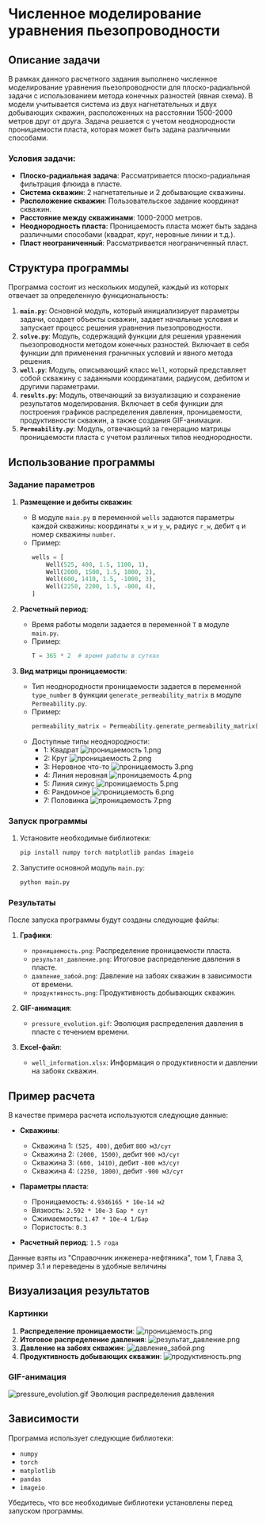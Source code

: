 # Численное моделирование уравнения пьезопроводности 

## Описание задачи

В рамках данного расчетного задания выполнено численное моделирование уравнения пьезопроводности для плоско-радиальной задачи с использованием метода конечных разностей (явная схема). В модели учитывается система из двух нагнетательных и двух добывающих скважин, расположенных на расстоянии 1500-2000 метров друг от друга. Задача решается с учетом неоднородности проницаемости пласта, которая может быть задана различными способами.

### Условия задачи:
- **Плоско-радиальная задача**: Рассматривается плоско-радиальная фильтрация флюида в пласте.
- **Система скважин**: 2 нагнетательные и 2 добывающие скважины.
- **Расположение скважин**: Пользовательское задание координат скважин.
- **Расстояние между скважинами**: 1000-2000 метров.
- **Неоднородность пласта**: Проницаемость пласта может быть задана различными способами (квадрат, круг, неровные линии и т.д.).
- **Пласт неограниченный**: Рассматривается неограниченный пласт.

## Структура программы

Программа состоит из нескольких модулей, каждый из которых отвечает за определенную функциональность:

1. **`main.py`**: Основной модуль, который инициализирует параметры задачи, создает объекты скважин, задает начальные условия и запускает процесс решения уравнения пьезопроводности.
2. **`solve.py`**: Модуль, содержащий функции для решения уравнения пьезопроводности методом конечных разностей. Включает в себя функции для применения граничных условий и явного метода решения.
3. **`well.py`**: Модуль, описывающий класс `Well`, который представляет собой скважину с заданными координатами, радиусом, дебитом и другими параметрами.
4. **`results.py`**: Модуль, отвечающий за визуализацию и сохранение результатов моделирования. Включает в себя функции для построения графиков распределения давления, проницаемости, продуктивности скважин, а также создания GIF-анимации.
5. **`Permeability.py`**: Модуль, отвечающий за генерацию матрицы проницаемости пласта с учетом различных типов неоднородности.

## Использование программы

### Задание параметров

1. **Размещение и дебиты скважин**:
   - В модуле `main.py` в переменной `wells` задаются параметры каждой скважины: координаты `x_w` и `y_w`, радиус `r_w`, дебит `q` и номер скважины `number`.
   - Пример:
     ```python
     wells = [
         Well(525, 400, 1.5, 1100, 1),
         Well(2000, 1500, 1.5, 1000, 2),
         Well(600, 1410, 1.5, -1000, 3),
         Well(2250, 2200, 1.5, -800, 4),
     ]
     ```

2. **Расчетный период**:
   - Время работы модели задается в переменной `T` в модуле `main.py`.
   - Пример:
     ```python
     T = 365 * 2  # время работы в сутках
     ```

3. **Вид матрицы проницаемости**:
   - Тип неоднородности проницаемости задается в переменной `type_number` в функции `generate_permeability_matrix` в модуле `Permeability.py`.
   - Пример:
     ```python
     permeability_matrix = Permeability.generate_permeability_matrix(X, Y, permeability, 3)
     ```
   - Доступные типы неоднородности:
     - 1: Квадрат
     ![проницаемость 1.png](%D0%9D%D0%B5%D1%84%D1%82%D0%B5%D0%B3%D0%B0%D0%B7%20%D0%A0%D0%B5%D1%81%D1%87%D0%B5%D1%82%D0%BA%D0%B0%2Fresults%20files%2F%D0%B4%D0%BB%D1%8F%20%D0%BE%D1%82%D1%87%D0%B5%D1%82%D0%B0%2F%D0%BF%D1%80%D0%BE%D0%BD%D0%B8%D1%86%D0%B0%D0%B5%D0%BC%D0%BE%D1%81%D1%82%D1%8C%201.png)
     - 2: Круг
     ![проницаемость 2.png](%D0%9D%D0%B5%D1%84%D1%82%D0%B5%D0%B3%D0%B0%D0%B7%20%D0%A0%D0%B5%D1%81%D1%87%D0%B5%D1%82%D0%BA%D0%B0%2Fresults%20files%2F%D0%B4%D0%BB%D1%8F%20%D0%BE%D1%82%D1%87%D0%B5%D1%82%D0%B0%2F%D0%BF%D1%80%D0%BE%D0%BD%D0%B8%D1%86%D0%B0%D0%B5%D0%BC%D0%BE%D1%81%D1%82%D1%8C%202.png)
     - 3: Неровное что-то
     ![проницаемость 3.png](%D0%9D%D0%B5%D1%84%D1%82%D0%B5%D0%B3%D0%B0%D0%B7%20%D0%A0%D0%B5%D1%81%D1%87%D0%B5%D1%82%D0%BA%D0%B0%2Fresults%20files%2F%D0%B4%D0%BB%D1%8F%20%D0%BE%D1%82%D1%87%D0%B5%D1%82%D0%B0%2F%D0%BF%D1%80%D0%BE%D0%BD%D0%B8%D1%86%D0%B0%D0%B5%D0%BC%D0%BE%D1%81%D1%82%D1%8C%203.png)
     - 4: Линия неровная
     ![проницаемость 4.png](%D0%9D%D0%B5%D1%84%D1%82%D0%B5%D0%B3%D0%B0%D0%B7%20%D0%A0%D0%B5%D1%81%D1%87%D0%B5%D1%82%D0%BA%D0%B0%2Fresults%20files%2F%D0%B4%D0%BB%D1%8F%20%D0%BE%D1%82%D1%87%D0%B5%D1%82%D0%B0%2F%D0%BF%D1%80%D0%BE%D0%BD%D0%B8%D1%86%D0%B0%D0%B5%D0%BC%D0%BE%D1%81%D1%82%D1%8C%204.png)
     - 5: Линия синус
     ![проницаемость 5.png](%D0%9D%D0%B5%D1%84%D1%82%D0%B5%D0%B3%D0%B0%D0%B7%20%D0%A0%D0%B5%D1%81%D1%87%D0%B5%D1%82%D0%BA%D0%B0%2Fresults%20files%2F%D0%B4%D0%BB%D1%8F%20%D0%BE%D1%82%D1%87%D0%B5%D1%82%D0%B0%2F%D0%BF%D1%80%D0%BE%D0%BD%D0%B8%D1%86%D0%B0%D0%B5%D0%BC%D0%BE%D1%81%D1%82%D1%8C%205.png)
     - 6: Рандомное
     ![проницаемость 6.png](%D0%9D%D0%B5%D1%84%D1%82%D0%B5%D0%B3%D0%B0%D0%B7%20%D0%A0%D0%B5%D1%81%D1%87%D0%B5%D1%82%D0%BA%D0%B0%2Fresults%20files%2F%D0%B4%D0%BB%D1%8F%20%D0%BE%D1%82%D1%87%D0%B5%D1%82%D0%B0%2F%D0%BF%D1%80%D0%BE%D0%BD%D0%B8%D1%86%D0%B0%D0%B5%D0%BC%D0%BE%D1%81%D1%82%D1%8C%206.png)
     - 7: Половинка
     ![проницаемость 7.png](%D0%9D%D0%B5%D1%84%D1%82%D0%B5%D0%B3%D0%B0%D0%B7%20%D0%A0%D0%B5%D1%81%D1%87%D0%B5%D1%82%D0%BA%D0%B0%2Fresults%20files%2F%D0%B4%D0%BB%D1%8F%20%D0%BE%D1%82%D1%87%D0%B5%D1%82%D0%B0%2F%D0%BF%D1%80%D0%BE%D0%BD%D0%B8%D1%86%D0%B0%D0%B5%D0%BC%D0%BE%D1%81%D1%82%D1%8C%207.png)
### Запуск программы

1. Установите необходимые библиотеки:
   ```bash
   pip install numpy torch matplotlib pandas imageio
   ```

2. Запустите основной модуль `main.py`:
   ```bash
   python main.py
   ```

### Результаты

После запуска программы будут созданы следующие файлы:

1. **Графики**:
   - `проницаемость.png`: Распределение проницаемости пласта.
   - `результат_давление.png`: Итоговое распределение давления в пласте.
   - `давление_забой.png`: Давление на забоях скважин в зависимости от времени.
   - `продуктивность.png`: Продуктивность добывающих скважин.

2. **GIF-анимация**:
   - `pressure_evolution.gif`: Эволюция распределения давления в пласте с течением времени.

3. **Excel-файл**:
   - `well_information.xlsx`: Информация о продуктивности и давлении на забоях скважин.

## Пример расчета

В качестве примера расчета используются следующие данные:

- **Скважины**:
  - Скважина 1: `(525, 400)`, дебит `800 м3/сут`
  - Скважина 2: `(2000, 1500)`, дебит `900 м3/сут`
  - Скважина 3: `(600, 1410)`, дебит `-800 м3/сут`
  - Скважина 4: `(2250, 1800)`, дебит `-900 м3/сут`

- **Параметры пласта**:
  - Проницаемость: `4.9346165 * 10e-14 м2`
  - Вязкость: `2.592 * 10e-3 Бар * сут`
  - Сжимаемость: `1.47 * 10e-4 1/Бар`
  - Пористость: `0.3`

- **Расчетный период**: `1.5 года`

Данные взяты из "Справочник инженера-нефтяника", том 1, Глава 3, пример 3.1 и переведены в удобные величины

## Визуализация результатов

### Картинки

1. **Распределение проницаемости**:
![проницаемость.png](%D0%9D%D0%B5%D1%84%D1%82%D0%B5%D0%B3%D0%B0%D0%B7%20%D0%A0%D0%B5%D1%81%D1%87%D0%B5%D1%82%D0%BA%D0%B0%2Fresults%20files%2F%D0%B4%D0%BB%D1%8F%20%D0%BE%D1%82%D1%87%D0%B5%D1%82%D0%B0%2F%D0%BF%D1%80%D0%BE%D0%BD%D0%B8%D1%86%D0%B0%D0%B5%D0%BC%D0%BE%D1%81%D1%82%D1%8C.png)
2. **Итоговое распределение давления**:
   ![результат_давление.png](%D0%9D%D0%B5%D1%84%D1%82%D0%B5%D0%B3%D0%B0%D0%B7%20%D0%A0%D0%B5%D1%81%D1%87%D0%B5%D1%82%D0%BA%D0%B0%2Fresults%20files%2F%D1%80%D0%B5%D0%B7%D1%83%D0%BB%D1%8C%D1%82%D0%B0%D1%82_%D0%B4%D0%B0%D0%B2%D0%BB%D0%B5%D0%BD%D0%B8%D0%B5.png)
3. **Давление на забоях скважин**:
   ![давление_забой.png](%D0%9D%D0%B5%D1%84%D1%82%D0%B5%D0%B3%D0%B0%D0%B7%20%D0%A0%D0%B5%D1%81%D1%87%D0%B5%D1%82%D0%BA%D0%B0%2Fresults%20files%2F%D0%B4%D0%B0%D0%B2%D0%BB%D0%B5%D0%BD%D0%B8%D0%B5_%D0%B7%D0%B0%D0%B1%D0%BE%D0%B9.png)
4. **Продуктивность добывающих скважин**:
   ![продуктивность.png](%D0%9D%D0%B5%D1%84%D1%82%D0%B5%D0%B3%D0%B0%D0%B7%20%D0%A0%D0%B5%D1%81%D1%87%D0%B5%D1%82%D0%BA%D0%B0%2Fresults%20files%2F%D0%BF%D1%80%D0%BE%D0%B4%D1%83%D0%BA%D1%82%D0%B8%D0%B2%D0%BD%D0%BE%D1%81%D1%82%D1%8C.png)
### GIF-анимация
![pressure_evolution.gif](%D0%9D%D0%B5%D1%84%D1%82%D0%B5%D0%B3%D0%B0%D0%B7%20%D0%A0%D0%B5%D1%81%D1%87%D0%B5%D1%82%D0%BA%D0%B0%2Fresults%20files%2Fpressure_evolution.gif)
              Эволюция распределения давления



## Зависимости

Программа использует следующие библиотеки:

- `numpy`
- `torch`
- `matplotlib`
- `pandas`
- `imageio`

Убедитесь, что все необходимые библиотеки установлены перед запуском программы.

